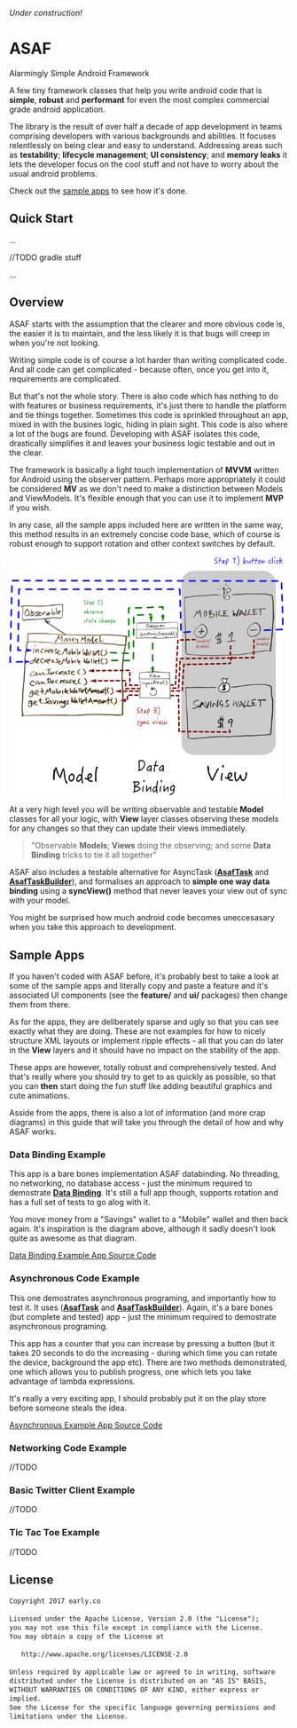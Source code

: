 *Under construction!*


# ASAF
Alarmingly Simple Android Framework

A few tiny framework classes that help you write android code that is **simple**, **robust** and **performant** for even the most complex commercial grade android application.

The library is the result of over half a decade of app development in teams comprising developers with various backgrounds and abilities. It focuses relentlessly on being clear and easy to understand. Addressing areas such as **testability**; **lifecycle management**; **UI consistency**; and **memory leaks** it lets the developer focus on the cool stuff and not have to worry about the usual android problems.

Check out the [sample apps](#sample-apps) to see how it's done.


## Quick Start

...

//TODO gradle stuff

...


## Overview

ASAF starts with the assumption that the clearer and more obvious code is, the easier it is to maintain, and the less likely it is that bugs will creep in when you're not looking.

Writing simple code is of course a lot harder than writing complicated code. And all code can get complicated - because often, once you get into it, requirements are complicated.

But that's not the whole story. There is also code which has nothing to do with features or business requirements, it's just there to handle the platform and tie things together. Sometimes this code is sprinkled throughout an app, mixed in with the busines logic, hiding in plain sight. This code is also where a lot of the bugs are found. Developing with ASAF isolates this code, drastically simplifies it and leaves your business logic testable and out in the clear.

The framework is basically a light touch implementation of **MVVM** written for Android using the observer pattern. Perhaps more appropriately it could be considered **MV** as we don't need to make a distinction between Models and ViewModels. It's flexible enough that you can use it to implement **MVP** if you wish.

In any case, all the sample apps included here are written in the same way, this method results in an extremely concise code base, which of course is robust enough to support rotation and other context switches by default.


![data binding](img/data-binding.png)


At a very high level you will be writing observable and testable **Model** classes for all your logic, with **View** layer classes observing these models for any changes so that they can update their views immediately.

> "Observable **Models**; **Views** doing the observing; and some **Data Binding** tricks to tie it all together"

ASAF also includes a testable alternative for AsyncTask ([**AsafTask**](/asaf-project/05-asynchronous-code.html#asaftask) and [**AsafTaskBuilder**](/asaf-project/05-asynchronous-code.html#asaftaskbuilder)), and formalises an approach to **simple one way data binding** using a **syncView()** method that never leaves your view out of sync with your model.

You might be surprised how much android code becomes uneccesasary when you take this approach to development.

## Sample Apps

If you haven't coded with ASAF before, it's probably best to take a look at some of the  sample apps and literally copy and paste a feature and it's associated UI components (see the **feature/** and **ui/** packages) then change them from there.

As for the apps, they are deliberately sparse and ugly so that you can see exactly what they are doing. These are not examples for how to nicely structure XML layouts or implement ripple effects - all that you can do later in the **View** layers and it should have no impact on the stability of the app.

These apps are however, totally robust and comprehensively tested. And that's really where you should try to get to as quickly as possible, so that you can **then** start doing the fun stuff like adding beautiful graphics and cute animations.

Asside from the apps, there is also a lot of information (and more crap diagrams) in this guide that will take you through the detail of how and why ASAF works.


### Data Binding Example
This app is a bare bones implementation ASAF databinding. No threading, no networking, no database access - just the minimum required to demostrate [**Data Binding**](/03-databinding.html). It's still a full app though, supports rotation and has a full set of tests to go alog with it.

You move money from a "Savings" wallet to a "Mobile" wallet and then back again. It's inspiration is the diagram above, although it sadly doesn't look quite as awesome as that diagram.

[Data Binding Example App Source Code](/asaf-project/tree/master/exampledatabinding)


### Asynchronous Code Example
This one demostrates asynchronous programing, and importantly how to test it. It uses ([**AsafTask**](/asaf-project/05-asynchronous-code.html#asaftask) and [**AsafTaskBuilder**](/asaf-project/05-asynchronous-code.html#asaftaskbuilder)). Again, it's a bare bones (but complete and tested) app - just the minimum required to demostrate asynchronous programing.

This app has a counter that you can increase by pressing a button (but it takes 20 seconds to do the increasing - during which time you can rotate the device, background the app etc). There are two methods demonstrated, one which allows you to publish progress, one which lets you take advantage of lambda expressions.

It's really a very exciting app, I should probably put it on the play store before someone steals the idea.

[Asynchronous Example App Source Code](/asaf-project/tree/master/examplethreading)



### Networking Code Example

//TODO


### Basic Twitter Client Example

//TODO


### Tic Tac Toe Example

//TODO



License
-------

    Copyright 2017 early.co

    Licensed under the Apache License, Version 2.0 (the "License");
    you may not use this file except in compliance with the License.
    You may obtain a copy of the License at

       http://www.apache.org/licenses/LICENSE-2.0

    Unless required by applicable law or agreed to in writing, software
    distributed under the License is distributed on an "AS IS" BASIS,
    WITHOUT WARRANTIES OR CONDITIONS OF ANY KIND, either express or implied.
    See the License for the specific language governing permissions and
    limitations under the License.

